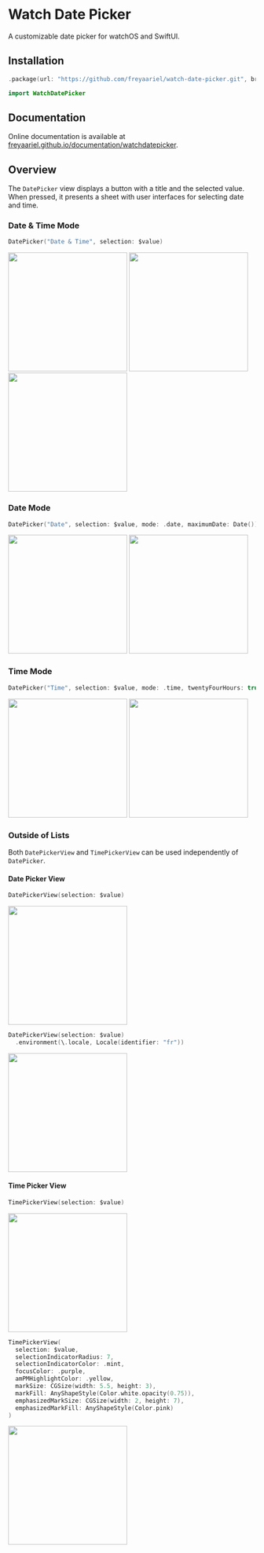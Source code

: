 # Watch Date Picker

A customizable date picker for watchOS and SwiftUI.


## Installation

```swift
.package(url: "https://github.com/freyaariel/watch-date-picker.git", branch: "main")
```

```swift
import WatchDatePicker
```


## Documentation

Online documentation is available at [freyaariel.github.io/documentation/watchdatepicker](https://freyaariel.github.io/documentation/watchdatepicker/).


## Overview

The `DatePicker` view displays a button with a title and the selected value. When pressed, it presents a sheet with user interfaces for selecting date and time.


### Date & Time Mode

```swift
DatePicker("Date & Time", selection: $value)
```

<img src="https://github.com/freyaariel/watch-date-picker/blob/main/Sources/WatchDatePicker/Documentation.docc/Resources/Screenshots/DateAndTimeMode-1.png?raw=true" alt="" width="242" /> <img src="https://github.com/freyaariel/watch-date-picker/blob/main/Sources/WatchDatePicker/Documentation.docc/Resources/Screenshots/DateAndTimeMode-2.png?raw=true" alt="" width="242" /> <img src="https://github.com/freyaariel/watch-date-picker/blob/main/Sources/WatchDatePicker/Documentation.docc/Resources/Screenshots/DateAndTimeMode-3.png?raw=true" alt="" width="242" />


### Date Mode

```swift
DatePicker("Date", selection: $value, mode: .date, maximumDate: Date())
```

<img src="https://github.com/freyaariel/watch-date-picker/blob/main/Sources/WatchDatePicker/Documentation.docc/Resources/Screenshots/DateMode-1.png?raw=true" alt="" width="242" /> <img src="https://github.com/freyaariel/watch-date-picker/blob/main/Sources/WatchDatePicker/Documentation.docc/Resources/Screenshots/DateMode-2.png?raw=true" alt="" width="242" />


### Time Mode

```swift
DatePicker("Time", selection: $value, mode: .time, twentyFourHours: true)
```

<img src="https://github.com/freyaariel/watch-date-picker/blob/main/Sources/WatchDatePicker/Documentation.docc/Resources/Screenshots/TimeMode-1.png?raw=true" alt="" width="242" /> <img src="https://github.com/freyaariel/watch-date-picker/blob/main/Sources/WatchDatePicker/Documentation.docc/Resources/Screenshots/TimeMode-2.png?raw=true" alt="" width="242" />


### Outside of Lists

Both `DatePickerView` and `TimePickerView` can be used independently of `DatePicker`.


#### Date Picker View

```swift
DatePickerView(selection: $value)
```

<img src="https://github.com/freyaariel/watch-date-picker/blob/main/Sources/WatchDatePicker/Documentation.docc/Resources/Screenshots/DatePickerView.png?raw=true" alt="" width="242" />


```swift
DatePickerView(selection: $value)
  .environment(\.locale, Locale(identifier: "fr"))
```

<img src="https://github.com/freyaariel/watch-date-picker/blob/main/Sources/WatchDatePicker/Documentation.docc/Resources/Screenshots/DatePickerView~fr.png?raw=true" alt="" width="242" />


#### Time Picker View

```swift
TimePickerView(selection: $value)
```

<img src="https://github.com/freyaariel/watch-date-picker/blob/main/Sources/WatchDatePicker/Documentation.docc/Resources/Screenshots/TimePickerView.png?raw=true" alt="" width="242" />


```swift
TimePickerView(
  selection: $value,
  selectionIndicatorRadius: 7,
  selectionIndicatorColor: .mint,
  focusColor: .purple,
  amPMHighlightColor: .yellow,
  markSize: CGSize(width: 5.5, height: 3),
  markFill: AnyShapeStyle(Color.white.opacity(0.75)),
  emphasizedMarkSize: CGSize(width: 2, height: 7),
  emphasizedMarkFill: AnyShapeStyle(Color.pink)
)
```

<img src="https://github.com/freyaariel/watch-date-picker/blob/main/Sources/WatchDatePicker/Documentation.docc/Resources/Screenshots/TimePickerView~custom.png?raw=true" alt="" width="242" />

<!--

**ℹ️ Note:**

The API exposed by `WatchDatePicker` is different from that of SwiftUI’s built-in date picker. When sharing code between multiple platforms, `#if os(watchOS)`, target memberships, or namespaces can be used to disambiguate.


## Topics

### Setting Date Picker Mode

```swift
var mode: DatePicker.Mode
```
Mode that determines the appearance of a date picker. Default is `.dateAndTime`.


### Customizing Appearance

```swift
var confirmationColor: Color? 
```
The color for the date & time confirmation button.
Default is `.green`.
When `mode` is not `.dateAndTime`, this value is ignored.

```swift
var confirmationTitleKey: LocalizedStringKey?
```
The title of the date & time confirmation button.
Default is “Continue” if `mode` is `.dateAndTime`, or “Done” if `mode` is `.date`.
When `mode` is `.time` or nil, this value is ignored.

```swift
var selectionIndicatorRadius: CGFloat?
```
The radius of the time selection indicators.
Default is 2.25.
When `mode` is `.date`, this value is ignored.

```swift
var selectionIndicatorColor: Color?
```
The color for the time selection indicators.
Default is `.accentColor`.
When `mode` is `.date`, this value is ignored.

```swift
var focusColor: Color?
```
The color for the focus outline of time fields.
Default is `.green`.

-->

<!-- TODO: add more -->
